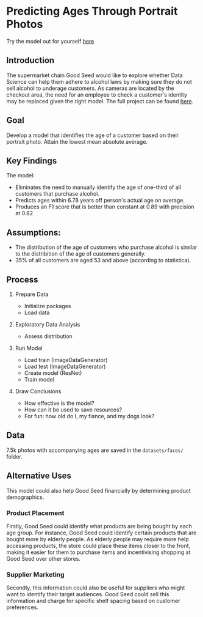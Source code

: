 # Predicting Ages Through Portrait Photos

Try the model out for yourself [here](https://age-predictor.onrender.com)

## Introduction

The supermarket chain Good Seed would like to explore whether Data Science can help them adhere to alcohol laws by making sure they do not sell alcohol to underage customers. As cameras are located by the checkout area, the need for an employee to check a customer's identity may be replaced given the right model. The full project can be found [here](good-seed.ipynb).

## Goal

Develop a model that identifies the age of a customer based on their portrait photo. Attain the lowest mean absolute average. 

## Key Findings

The model:

- Eliminates the need to manually identify the age of one-third of all customers that purchase alcohol.
- Predicts ages within 6.78 years off person's actual age on average.
- Produces an F1 score that is better than constant at 0.89 with precision at 0.82


## Assumptions: 
- The distribution of the age of customers who purchase alcohol is similar to the distribition of the age of customers generally.
- 35% of all customers are aged 53 and above (according to statistica).

## Process

1. Prepare Data
    - Initialize packages
    - Load data
    
2. Exploratory Data Analysis
    - Assess distribution

3. Run Model
    - Load train (ImageDataGenerator)
    - Load test (ImageDataGenerator)
    - Create model (ResNet)
    - Train model

4. Draw Conclusions
    - How effective is the model?
    - How can it be used to save resources?
    - For fun: how old do I, my fiance, and my dogs look? 


## Data

7.5k photos with accompanying ages are saved in the `datasets/faces/` folder.


## Alternative Uses

This model could also help Good Seed financially by determining product demographics.

### Product Placement

Firstly, Good Seed could identify what products are being bought by each age group. For instance, Good Seed could identify certain products that are bought more by elderly people. As elderly people may require more help accessing products, the store could place these items closer to the front, making it easier for them to purchase items and incentivising shopping at Good Seed over other stores. 

### Supplier Marketing
Secondly, this information could also be useful for suppliers who might want to identify their target audiences. Good Seed could sell this information and charge for specific shelf spacing based on customer preferences.
